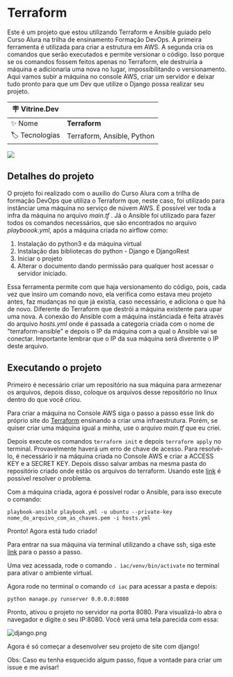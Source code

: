 # Terraform

Este é um projeto que estou utilizando Terraform e Ansible guiado pelo Curso Alura na trilha de ensinamento Formação DevOps. A primeira ferramenta é utilizada para criar a estrutura em AWS. A segunda cria os comandos que serão executados e permite versionar o código. Isso porque se os comandos fossem feitos apenas no Terraform, ele destruiria a máquina e adicionaria uma nova no lugar, impossibilitando o versionamento. 
Aqui vamos subir a máquina no console AWS, criar um servidor e deixar tudo pronto para que um Dev que utilize o Django possa realizar seu projeto. 

| :placard: Vitrine.Dev |     |
| -------------  | --- |
| :sparkles: Nome        | **Terraform**
| :label: Tecnologias | Terraform, Ansible, Python

<!-- Inserir imagem com a #vitrinedev ao final do link -->
![](https://www.opensourcerers.org/wp-content/uploads/2020/10/Ansible-and-Terraform-Integration.png#vitrinedev)

## Detalhes do projeto

O projeto foi realizado com o auxilio do Curso Alura com a trilha de formação DevOps que utiliza o Terraform que, neste caso, foi utilizado para instânciar uma máquina no serviço de núvem AWS. É possível ver toda a infra da máquina no arquivo _main.tf_ . Já o Ansible foi utilizado para fazer todos os comandos necessários, que são encontrados no arquivo _playboook.yml_, após a máquina criada no airflow como:
1. Instalação do python3 e da máquina virtual
2. Instalação das bibliotecas do python - Django e DjangoRest
3. Iniciar o projeto 
4. Alterar o documento dando permissão para qualquer host acessar o servidor iniciado. 

Essa ferramenta permite com que haja versionamento do código, pois, cada vez que insiro um comando novo, ela verifica como estava meu projeto antes, faz mudanças no que já existia, caso necessário, e adiciona o que há de novo. Diferente do Terraform que destrói a máquina existente para upar uma nova.
A conexão do Ansible com a máquina instânciada é feita através do arquivo *hosts.yml* onde é passada a categoria criada com o nome de "terraform-ansible" e depois o IP da máquina com a qual o Ansible vai se conectar. Importante lembrar que o IP da sua máquina será diverente o IP deste arquivo.

## Executando o projeto

Primeiro é necessário criar um repositório na sua máquina para armezenar os arquivos, depois disso, coloque os arquivos desse repositório no linux dentro do que você criou.

Para criar a máquina no Console AWS siga o passo a passo esse link do próprio site do [Terraform](https://developer.hashicorp.com/terraform/tutorials/aws-get-started/aws-build) ensinando a criar uma infraestrutura. Porém, se quiser criar uma máquina igual a minha, use o arquivo _main.tf_ que eu criei. 

Depois execute os comandos `terraform init` e depois `terraform apply` no terminal. Provavelmente haverá um erro de chave de acesso. Para resolvê-lo, é necessário ir na máquina criada no Console AWS e criar a ACCESS KEY e a SECRET KEY. Depois disso salvar ambas na mesma pasta do repositório criado onde estão os arquivos do terraform. Usando este [link](https://stackoverflow.com/questions/40852223/is-there-a-way-to-export-an-aws-cli-profile-to-environment-variables) é possível resolver o problema. 

Com a máquina criada, agora é possível rodar o Ansible, para isso execute o comando: 

`playbook-ansible playbook.yml -u ubuntu --private-key nome_do_arquivo_com_as_chaves.pem -i hosts.yml` 

Pronto! Agora está tudo criado! 

Para entrar na sua máquina via terminal utilizando a chave ssh, siga este [link](https://docs.aws.amazon.com/AWSEC2/latest/UserGuide/AccessingInstancesLinux.html) para o passo a passo. 

Uma vez acessada, rode o comando `. ìac/venv/bin/activate` no terminal para ativar o ambiente virtual. 

Agora rode no terminal o comando `cd iac` para acessar a pasta e depois:

`python manage.py runserver 0.0.0.0:8080` 

Pronto, ativou o projeto no servidor na porta 8080. Para visualizá-lo abra o navegador e digite o seu IP:8080. Você verá uma tela parecida com essa:

![django.png](../django.png)

Agora é só começar a desenvolver seu projeto de site com django!

Obs: Caso eu tenha esquecido algum passo, fique a vontade para criar um issue e me avisar! 



